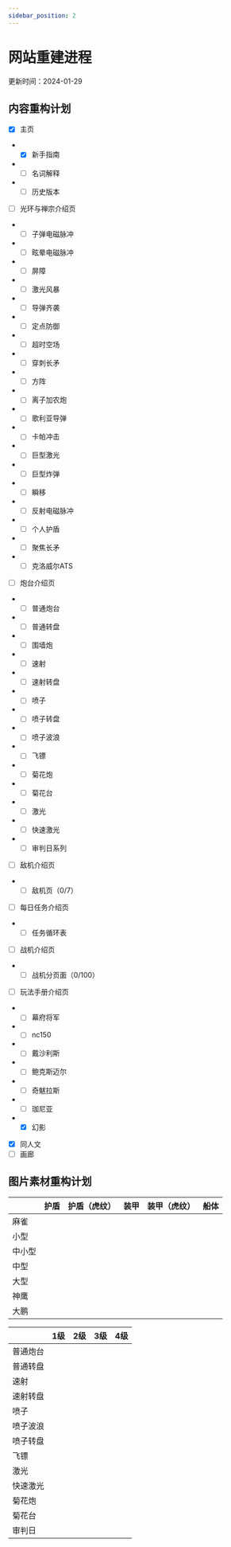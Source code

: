 ```yaml
---
sidebar_position: 2
---
```


# 网站重建进程

更新时间：2024-01-29

## 内容重构计划

- [x] 主页
- - [x] 新手指南
- - [ ] 名词解释
- - [ ] 历史版本
- [ ] 光环与禅宗介绍页
- - [ ] 子弹电磁脉冲
- - [ ] 眩晕电磁脉冲
- - [ ] 屏障
- - [ ] 激光风暴
- - [ ] 导弹齐袭
- - [ ] 定点防御
- - [ ] 超时空场
- - [ ] 穿刺长矛
- - [ ] 方阵
- - [ ] 离子加农炮
- - [ ] 歌利亚导弹
- - [ ] 卡帕冲击
- - [ ] 巨型激光
- - [ ] 巨型炸弹
- - [ ] 瞬移
- - [ ] 反射电磁脉冲
- - [ ] 个人护盾
- - [ ] 聚焦长矛
- - [ ] 克洛威尔ATS
- [ ] 炮台介绍页
- - [ ] 普通炮台
- - [ ] 普通转盘
- - [ ] 围墙炮
- - [ ] 速射
- - [ ] 速射转盘
- - [ ] 喷子
- - [ ] 喷子转盘
- - [ ] 喷子波浪
- - [ ] 飞镖
- - [ ] 菊花炮
- - [ ] 菊花台
- - [ ] 激光
- - [ ] 快速激光
- - [ ] 审判日系列
- [ ] 敌机介绍页
- - [ ] 敌机页（0/7）
- [ ] 每日任务介绍页
- - [ ] 任务循环表
- [ ] 战机介绍页
- - [ ] 战机分页面（0/100）
- [ ] 玩法手册介绍页
- - [ ] 幕府将军
- - [ ] nc150
- - [ ] 戴沙利斯
- - [ ] 鲍克斯迈尔
- - [ ] 奇魃拉斯
- - [ ] 珈尼亚
- - [x] 幻影
- [x] 同人文
- [ ] 画廊

## 图片素材重构计划

|        | 护盾 | 护盾（虎纹） | 装甲 | 装甲（虎纹） | 船体 |
| ------ | ---- | ------------ | ---- | ------------ | ---- |
| 麻雀   |      |              |      |              |      |
| 小型   |      |              |      |              |      |
| 中小型 |      |              |      |              |      |
| 中型   |      |              |      |              |      |
| 大型   |      |              |      |              |      |
| 神鹰   |      |              |      |              |      |
| 大鹏   |      |              |      |              |      |

|          | 1级  | 2级  | 3级  | 4级  |
| -------- | ---- | ---- | ---- | ---- |
| 普通炮台 |      |      |      |      |
| 普通转盘 |      |      |      |      |
| 速射     |      |      |      |      |
| 速射转盘 |      |      |      |      |
| 喷子     |      |      |      |      |
| 喷子波浪 |      |      |      |      |
| 喷子转盘 |      |      |      |      |
| 飞镖     |      |      |      |      |
| 激光     |      |      |      |      |
| 快速激光 |      |      |      |      |
| 菊花炮   |      |      |      |      |
| 菊花台   |      |      |      |      |
| 审判日   |      |      |      |      |